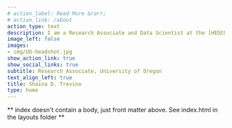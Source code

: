 ```yaml
---
# action_label: Read More &rarr;
# action_link: /about
action_type: text
description: I am a Research Associate and Data Scientist at the [HEDCO Institute for Evidence-Based Educational Practice](https://hedcoinstitute.uoregon.edu/) and the [Prevention Science Insitute](https://psi.uoregon.edu/) at the University of Oregon. My work centers on leveraging data science and quantitative research methods to promote healthy child development and youth well-being. I specialize in developing efficient data science workflows for evidence syntheses and human subjects research, including computationally reproducible reporting, interactive web apps, and robust data management, harmonization, and analysis. My goal is to streamline the research process and produce accessible, actionable research products that help bridge the research-to-practice gap. Aside from research, I love spending time outdoors and kayaking the beautiful lakes and rivers across Oregon. 
image_left: false
images:
- img/UO-headshot.jpg
show_action_link: true
show_social_links: true 
subtitle: Research Associate, University of Oregon
text_align_left: true
title: Shaina D. Trevino
type: home
---
```


** index doesn't contain a body, just front matter above.
See index.html in the layouts folder **
